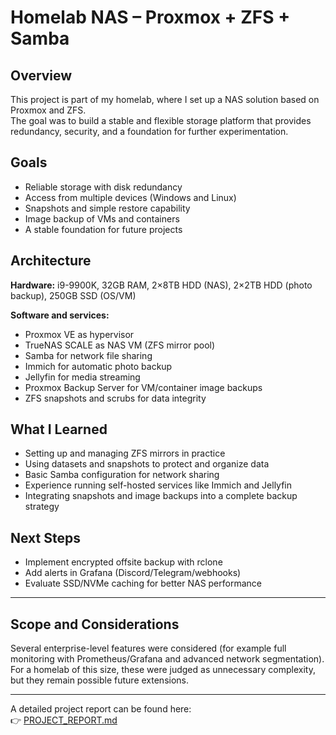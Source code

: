 # Homelab NAS – Proxmox + ZFS + Samba

## Overview
This project is part of my homelab, where I set up a NAS solution based on Proxmox and ZFS.  
The goal was to build a stable and flexible storage platform that provides redundancy, security, and a foundation for further experimentation.

## Goals
- Reliable storage with disk redundancy  
- Access from multiple devices (Windows and Linux)  
- Snapshots and simple restore capability  
- Image backup of VMs and containers  
- A stable foundation for future projects  

## Architecture
**Hardware:** i9-9900K, 32GB RAM, 2×8TB HDD (NAS), 2×2TB HDD (photo backup), 250GB SSD (OS/VM)  

**Software and services:**  
- Proxmox VE as hypervisor  
- TrueNAS SCALE as NAS VM (ZFS mirror pool)  
- Samba for network file sharing  
- Immich for automatic photo backup  
- Jellyfin for media streaming  
- Proxmox Backup Server for VM/container image backups  
- ZFS snapshots and scrubs for data integrity  

## What I Learned
- Setting up and managing ZFS mirrors in practice  
- Using datasets and snapshots to protect and organize data  
- Basic Samba configuration for network sharing  
- Experience running self-hosted services like Immich and Jellyfin  
- Integrating snapshots and image backups into a complete backup strategy  

## Next Steps
- Implement encrypted offsite backup with rclone  
- Add alerts in Grafana (Discord/Telegram/webhooks)  
- Evaluate SSD/NVMe caching for better NAS performance  

---

## Scope and Considerations
Several enterprise-level features were considered (for example full monitoring with Prometheus/Grafana and advanced network segmentation).  
For a homelab of this size, these were judged as unnecessary complexity, but they remain possible future extensions.  

---

A detailed project report can be found here:  
👉 [PROJECT_REPORT.md](./PROJECT_REPORT.md)
